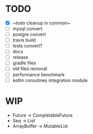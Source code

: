 # TODO

- [X] ~todo cleanup in common~
- [ ] mysql convert
- [ ] postgre convert
- [ ] travis build
- [ ] tests convert?
- [ ] docs
- [ ] release
- [ ] gradle files
- [ ] old files removal
- [ ] performance benchmark
- [ ] kotlin coroutines integration module

# WIP

* Future -> CompletableFuture
* Seq -> List
* ArrayBuffer -> MutableList
